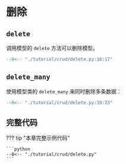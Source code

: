 # 删除

## `delete`

调用模型的 `delete` 方法可以删除模型。

```python hl_lines="2"
--8<-- "./tutorial/crud/delete.py:16:17"
```

## `delete_many`

使用模型类的 `delete_many` 来同时删除多条数据：

```python hl_lines="5"
--8<-- "./tutorial/crud/delete.py:19:23"
```

## 完整代码

??? tip "本章完整示例代码"

    ```python
    --8<-- "./tutorial/crud/delete.py"
    ```
